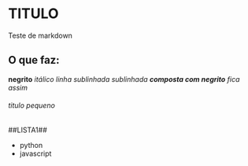 # TITULO

Teste de markdown

## O que faz:
**negrito**
*itálico*
_linha sublinhada_
_sublinhada **composta com negrito** fica assim_

###### titulo pequeno

##LISTA1##
* python
* javascript
